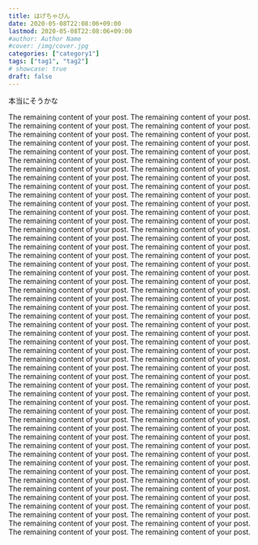 ```yaml
---
title: はげちゃびん
date: 2020-05-08T22:08:06+09:00
lastmod: 2020-05-08T22:08:06+09:00
#author: Author Name
#cover: /img/cover.jpg
categories: ["category1"]
tags: ["tag1", "tag2"]
# showcase: true
draft: false
---
```


本当にそうかな

<!--more-->

The remaining content of your post.
The remaining content of your post.
The remaining content of your post.
The remaining content of your post.
The remaining content of your post.
The remaining content of your post.
The remaining content of your post.
The remaining content of your post.
The remaining content of your post.
The remaining content of your post.
The remaining content of your post.
The remaining content of your post.
The remaining content of your post.
The remaining content of your post.
The remaining content of your post.
The remaining content of your post.
The remaining content of your post.
The remaining content of your post.
The remaining content of your post.
The remaining content of your post.
The remaining content of your post.
The remaining content of your post.
The remaining content of your post.
The remaining content of your post.
The remaining content of your post.
The remaining content of your post.
The remaining content of your post.
The remaining content of your post.
The remaining content of your post.
The remaining content of your post.
The remaining content of your post.
The remaining content of your post.
The remaining content of your post.
The remaining content of your post.
The remaining content of your post.
The remaining content of your post.
The remaining content of your post.
The remaining content of your post.
The remaining content of your post.
The remaining content of your post.
The remaining content of your post.
The remaining content of your post.
The remaining content of your post.
The remaining content of your post.
The remaining content of your post.
The remaining content of your post.
The remaining content of your post.
The remaining content of your post.
The remaining content of your post.
The remaining content of your post.
The remaining content of your post.
The remaining content of your post.
The remaining content of your post.
The remaining content of your post.
The remaining content of your post.
The remaining content of your post.
The remaining content of your post.
The remaining content of your post.
The remaining content of your post.
The remaining content of your post.
The remaining content of your post.
The remaining content of your post.
The remaining content of your post.
The remaining content of your post.
The remaining content of your post.
The remaining content of your post.
The remaining content of your post.
The remaining content of your post.
The remaining content of your post.
The remaining content of your post.
The remaining content of your post.
The remaining content of your post.
The remaining content of your post.
The remaining content of your post.
The remaining content of your post.
The remaining content of your post.
The remaining content of your post.
The remaining content of your post.
The remaining content of your post.
The remaining content of your post.
The remaining content of your post.
The remaining content of your post.
The remaining content of your post.
The remaining content of your post.
The remaining content of your post.
The remaining content of your post.
The remaining content of your post.
The remaining content of your post.
The remaining content of your post.
The remaining content of your post.
The remaining content of your post.
The remaining content of your post.
The remaining content of your post.
The remaining content of your post.
The remaining content of your post.
The remaining content of your post.
The remaining content of your post.
The remaining content of your post.
